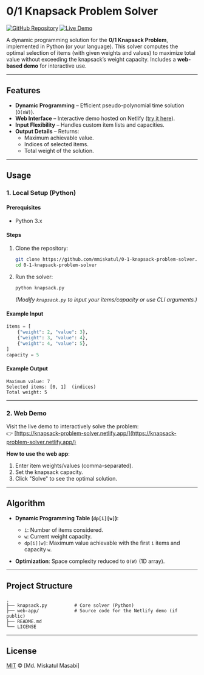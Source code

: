 # 0/1 Knapsack Problem Solver

[![GitHub Repository](https://img.shields.io/badge/GitHub-Repository-blue?logo=github)](https://github.com/mmiskatul/0-1-knapsack-problem-solver.git)
[![Live Demo](https://img.shields.io/badge/Live-Demo-green?logo=netlify)](https://knapsack-problem-solver.netlify.app/)

A dynamic programming solution for the **0/1 Knapsack Problem**, implemented in Python (or your language). This solver computes the optimal selection of items (with given weights and values) to maximize total value without exceeding the knapsack’s weight capacity. Includes a **web-based demo** for interactive use.

---

## Features
- **Dynamic Programming** – Efficient pseudo-polynomial time solution (`O(nW)`).
- **Web Interface** – Interactive demo hosted on Netlify ([try it here](https://knapsack-problem-solver.netlify.app/)).
- **Input Flexibility** – Handles custom item lists and capacities.
- **Output Details** – Returns:
  - Maximum achievable value.
  - Indices of selected items.
  - Total weight of the solution.

---

## Usage

### 1. Local Setup (Python)
#### Prerequisites
- Python 3.x

#### Steps
1. Clone the repository:
   ```bash
   git clone https://github.com/mmiskatul/0-1-knapsack-problem-solver.git
   cd 0-1-knapsack-problem-solver
   ```

2. Run the solver:
   ```bash
   python knapsack.py
   ```
   *(Modify `knapsack.py` to input your items/capacity or use CLI arguments.)*

#### Example Input
```python
items = [
    {"weight": 2, "value": 3},
    {"weight": 3, "value": 4},
    {"weight": 4, "value": 5},
]
capacity = 5
```

#### Example Output
```
Maximum value: 7
Selected items: [0, 1]  (indices)
Total weight: 5
```

---

### 2. Web Demo
Visit the live demo to interactively solve the problem:  
👉 [https://knapsack-problem-solver.netlify.app/](https://knapsack-problem-solver.netlify.app/)

**How to use the web app**:
1. Enter item weights/values (comma-separated).
2. Set the knapsack capacity.
3. Click "Solve" to see the optimal solution.

---

## Algorithm
- **Dynamic Programming Table (`dp[i][w]`)**:
  - `i`: Number of items considered.
  - `w`: Current weight capacity.
  - `dp[i][w]`: Maximum value achievable with the first `i` items and capacity `w`.

- **Optimization**: Space complexity reduced to `O(W)` (1D array).

---

## Project Structure
```
.
├── knapsack.py          # Core solver (Python)
├── web-app/             # Source code for the Netlify demo (if public)
├── README.md
└── LICENSE
```

---

## License
[MIT](LICENSE) © [Md. Miskatul Masabi]  

